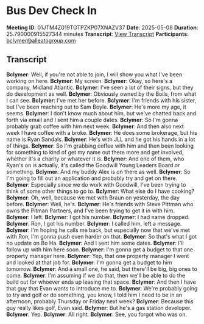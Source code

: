 # Bus Dev Check In
**Meeting ID**: 01JTM4Z019TGTPZKP07XNAZV37
**Date**: 2025-05-08
**Duration**: 25.790000915527344 minutes
**Transcript**: [View Transcript](https://app.fireflies.ai/view/01JTM4Z019TGTPZKP07XNAZV37)
**Participants**: bclymer@alleatogroup.com

## Transcript
**Bclymer**: Well, if you're not able to join, I will show you what I've been working on here.
**Bclymer**: My screen.
**Bclymer**: Okay, so here's a company, Midland Atlantic.
**Bclymer**: I've seen a lot of their signs, but they do development as well.
**Bclymer**: Obviously owned by the Boils, from what I can see.
**Bclymer**: I've met her before.
**Bclymer**: I'm friends with his sister, but I've been reaching out to Sam Boyle.
**Bclymer**: He's more my age, it seems.
**Bclymer**: I don't know much about him, but we've chatted back and forth via email and I sent him a couple dates.
**Bclymer**: So I'm gonna probably grab coffee with him next week.
**Bclymer**: And then also next week I have coffee with a broke.
**Bclymer**: He does some brokerage, but his name is Ryan Sandals.
**Bclymer**: He's with JLL and he got his hands in a lot of things.
**Bclymer**: So I'm grabbing coffee with him and then been looking for something to kind of get my name out there more and get involved, whether it's a charity or whatever it is.
**Bclymer**: And one of them, who Ryan's on is actually, it's called the Goodwill Young Leaders Board or something.
**Bclymer**: And my buddy Alex is on there as well.
**Bclymer**: So I'm going to fill out an application and probably try and get on there.
**Bclymer**: Especially since we do work with Goodwill, I've been trying to think of some other things to go to.
**Bclymer**: What else do I have cooking?
**Bclymer**: Oh, well, because we met with Braun on yesterday, the day before.
**Bclymer**: Well, he's.
**Bclymer**: He's friends with Steve Pittman who owns the Pitman Partners, and I've been trying to get it in with him.
**Bclymer**: I left.
**Bclymer**: I got his number.
**Bclymer**: I had name dropped.
**Bclymer**: Ron, I got his number.
**Bclymer**: I called him, left a message.
**Bclymer**: I'm hoping he calls me back, but especially now that we've met with Ron, I'm gonna push even harder on that.
**Bclymer**: So that's what I got no update on Bo Ha.
**Bclymer**: And I sent him some dates.
**Bclymer**: I'll follow up with him here soon.
**Bclymer**: I'm gonna get a budget to that one property manager here.
**Bclymer**: Yep, that one property manager I went and looked at that job for.
**Bclymer**: I'm gonna get a budget to him tomorrow.
**Bclymer**: And a small one, he said, but there'll be big, big ones to come.
**Bclymer**: I'm assuming if we do that, then we'll be able to do the build out for whoever ends up leasing that space.
**Bclymer**: And then I have that guy that Evan wants to introduce me to.
**Bclymer**: We're probably going to try and golf or do something, you know, I told him I need to be in an afternoon, probably Thursday or Friday next week?
**Bclymer**: Because this guy really likes golf, Evan said.
**Bclymer**: But he's a gas station developer.
**Bclymer**: Yep.
**Bclymer**: All right.
**Bclymer**: See, you forgot who was on.